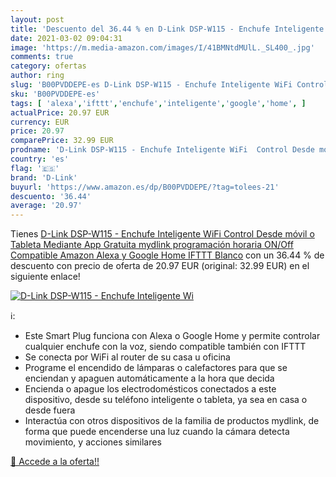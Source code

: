 ```yaml
---
layout: post
title: 'Descuento del 36.44 % en D-Link DSP-W115 - Enchufe Inteligente Wi'
date: 2021-03-02 09:04:31
image: 'https://m.media-amazon.com/images/I/41BMNtdMUlL._SL400_.jpg'
comments: true
category: ofertas
author: ring
slug: 'B00PVDDEPE-es D-Link DSP-W115 - Enchufe Inteligente WiFi Control Desde...'
sku: 'B00PVDDEPE-es'
tags: [ 'alexa','ifttt','enchufe','inteligente','google','home', ]
actualPrice: 20.97 EUR
currency: EUR
price: 20.97
comparePrice: 32.99 EUR
prodname: 'D-Link DSP-W115 - Enchufe Inteligente WiFi  Control Desde móvil o Tableta Mediante App Gratuita mydlink  programación horaria ON/Off  Compatible Amazon Alexa y Google Home  IFTTT  Blanco'
country: 'es'
flag: '🇪🇸'
brand: 'D-Link'
buyurl: 'https://www.amazon.es/dp/B00PVDDEPE/?tag=tolees-21'
descuento: '36.44'
average: '20.97'
---
```


Tienes [D-Link DSP-W115 - Enchufe Inteligente WiFi  Control Desde móvil o Tableta Mediante App Gratuita mydlink  programación horaria ON/Off  Compatible Amazon Alexa y Google Home  IFTTT  Blanco](https://www.amazon.es/dp/B00PVDDEPE/?tag=tolees-21) con un 36.44 % de descuento con precio de oferta de 20.97 EUR (original: 32.99 EUR) en el siguiente enlace!

[![D-Link DSP-W115 - Enchufe Inteligente Wi](https://m.media-amazon.com/images/I/41BMNtdMUlL._SL400_.jpg)](https://www.amazon.es/dp/B00PVDDEPE/?tag=tolees-21)

ℹ️:

- Este Smart Plug funciona con Alexa o Google Home y permite controlar cualquier enchufe con la voz, siendo compatible también con IFTTT
- Se conecta por WiFi al router de su casa u oficina
- Programe el encendido de lámparas o calefactores para que se enciendan y apaguen automáticamente a la hora que decida
- Encienda o apague los electrodomésticos conectados a este dispositivo, desde su teléfono inteligente o tableta, ya sea en casa o desde fuera
- Interactúa con otros dispositivos de la familia de productos mydlink, de forma que puede encenderse una luz cuando la cámara detecta movimiento, y acciones similares

[🛒 Accede a la oferta!!](https://www.amazon.es/dp/B00PVDDEPE/?tag=tolees-21)
